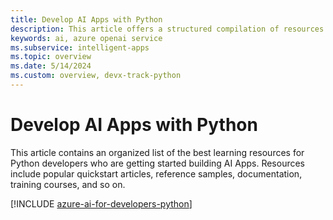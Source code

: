 ```yaml
---
title: Develop AI Apps with Python
description: This article offers a structured compilation of resources related to Azure AI scenarios for Python developers, featuring both documentation and code samples.
keywords: ai, azure openai service
ms.subservice: intelligent-apps
ms.topic: overview
ms.date: 5/14/2024
ms.custom: overview, devx-track-python
---
```


# Develop AI Apps with Python

This article contains an organized list of the best learning resources for Python developers who are getting started building AI Apps. Resources include popular quickstart articles, reference samples, documentation, training courses, and so on.

[!INCLUDE [azure-ai-for-developers-python](includes/azure-ai-for-developers-python.md)]